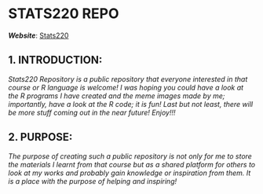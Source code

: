 # **STATS220 REPO**

***Website***: [Stats220](https://samchen0508.github.io/stats220/)
## 1. INTRODUCTION:
*Stats220 Repository is a public repository that everyone interested in that course or R language is welcome! I was hoping you could have a look at the R programs I have created and the meme images made by me; importantly, have a look at the R code; it is fun! Last but not least, there will be more stuff coming out in the near future! Enjoy!!!*
## 2. PURPOSE:
*The purpose of creating such a public repository is not only for me to store the materials I learnt from that course but as a shared platform for others to look at my works and probably gain knowledge or inspiration from them. It is a place with the purpose of helping and inspiring!*


